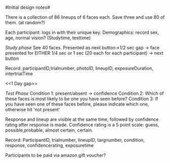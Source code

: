 #Initial design notes#

There is a collection of 86 lineups of 6 faces each. Save three and use 80 of them. (at random?)

Each participant: logs in with their unique key.
Demographics: record sex, age, normal vision? (Studytime, testtime)

*Study phase*
See 40 faces. Presented as next button->1/2 sec gap -> face presented for EITHER 1/4 sec or 1 sec (20 each for each participant) -> next button

Record:
participantID,trialnumber, photoID, lineupID, exposureDuration, intertrialTime 

<<1 Day gap>>

*Test Phase*
Condition 1: present/absent -> confidence
Condition 2: Which of these faces is most likely to be one you have seen before?
Condition 3: If you have seen one of these faces before, please indicate which one, otherwise hit 'not present'

Response and lineup are visible at the same time, followed by confidence rating after response is made.
Confidence rating is a 5 point scale: guess, possible,probable, almost certain, certain.

Record:
ParticipantID, trialnumber, lineupID, targnumber, condition, response, confidencerating, exposuretime

Participants to be paid via amazon gift voucher?